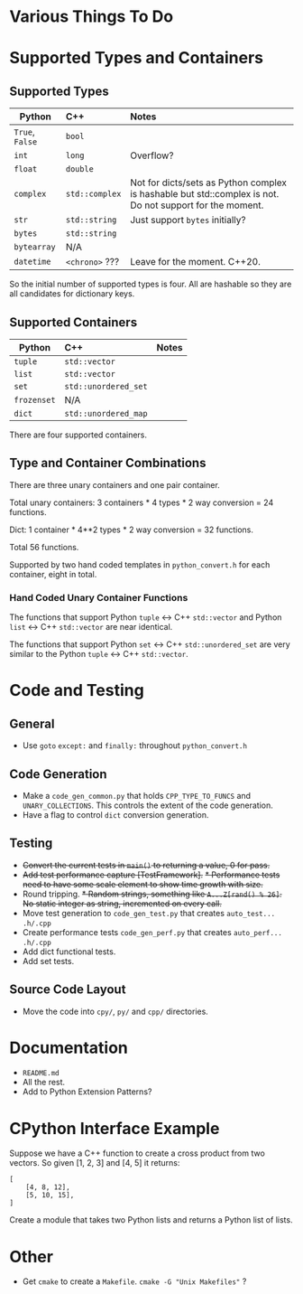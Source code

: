 #  Various Things To Do

# Supported Types and Containers

## Supported Types

| Python            | C++               | Notes                             |
| ----------------- |:----------------- | :-------------------------------- |
| `True`, `False`   | `bool`            |                                   |
| `int`             | `long`            | Overflow?                         |
| `float`           | `double`          |                                   |
| `complex`         | `std::complex`    | Not for dicts/sets as Python complex is hashable but std::complex is not. Do not support for the moment. |
| `str`             | `std::string`     | Just support `bytes` initially?   |
| `bytes`           | `std::string`     |                                   |
| `bytearray`       | N/A               |                                   |
| `datetime`        | `<chrono>` ???    | Leave for the moment. C++20.      |

So the initial number of supported types is four.
All are hashable so they are all candidates for dictionary keys.

## Supported Containers

| Python        | C++                   | Notes                     |
| ------------- |:--------------------- | :------------------------ |
| `tuple`       | `std::vector`         |                           |
| `list`        | `std::vector`         |                           |
| `set`         | `std::unordered_set`  |                           |
| `frozenset`   | N/A                   |                           |
| `dict`        | `std::unordered_map`  |                           |

There are four supported containers.

## Type and Container Combinations

There are three unary containers and one pair container.

Total unary containers: 3 containers * 4 types * 2 way conversion = 24 functions.

Dict: 1 container * 4**2 types * 2 way conversion = 32 functions.

Total 56 functions.

Supported by two hand coded templates in `python_convert.h` for each container, eight in total.

### Hand Coded Unary Container Functions

The functions that support Python `tuple` <-> C++ `std::vector` and  Python `list` <-> C++ `std::vector` are near identical.

The functions that support Python `set` <-> C++ `std::unordered_set` are very similar to the Python `tuple` <-> C++ `std::vector`.

# Code and Testing

## General

* Use `goto` `except:` and `finally:` throughout `python_convert.h`

## Code Generation

* Make a `code_gen_common.py` that holds `CPP_TYPE_TO_FUNCS` and `UNARY_COLLECTIONS`. This controls the  extent of the code generation.
* Have a flag to control `dict` conversion generation.

## Testing

* ~~Convert the current tests in `main()` to returning a value, 0 for pass.~~
* ~~Add test performance capture [TestFramework].~~
~~* Performance tests need to have some scale element to show time growth with size.~~
* Round tripping.
~~* Random strings, something like `A...Z[rand() % 26]`. No static integer as string, incremented on every call.~~
* Move test generation to `code_gen_test.py` that creates `auto_test...` `.h/.cpp`
* Create performance tests `code_gen_perf.py` that creates `auto_perf...` `.h/.cpp`
* Add dict functional tests.
* Add set tests.

## Source Code Layout

* Move the code into `cpy/`, `py/` and `cpp/` directories.

# Documentation

* `README.md`
* All the rest.
* Add to Python Extension Patterns?

# CPython Interface Example

Suppose we have a C++ function to create a cross product from two vectors.
So given [1, 2, 3] and [4, 5] it returns:

```text
[
    [4, 8, 12],
    [5, 10, 15],
]
```

Create a module that takes two Python lists and returns a Python list of lists.

# Other

* Get `cmake` to create a `Makefile`. `cmake -G "Unix Makefiles"` ?
